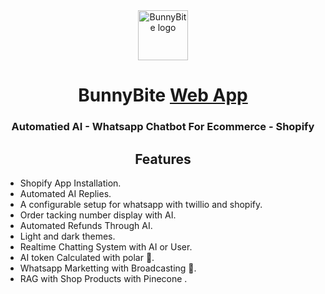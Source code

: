 <div align="center">

<a href="https://bunny-bite.vercel.app">
    <img src="./.github/assets/logo.png" alt="BunnyBite logo" title="BunnyBite logo" width="80"/>
</a>

# BunnyBite [Web App](#)

### Automatied AI - Whatsapp Chatbot For Ecommerce - Shopify


## Features

<div align="left">

* Shopify App Installation.
* Automated AI Replies.
* A configurable setup for whatsapp with twillio and shopify.
* Order tacking number display with AI.
* Automated Refunds Through AI.
* Light and dark themes.
* Realtime Chatting System with AI or User.
* AI token Calculated with polar 🚧.
* Whatsapp Marketting with Broadcasting 🚧.
* RAG with Shop Products with Pinecone .

</div>


</div>
